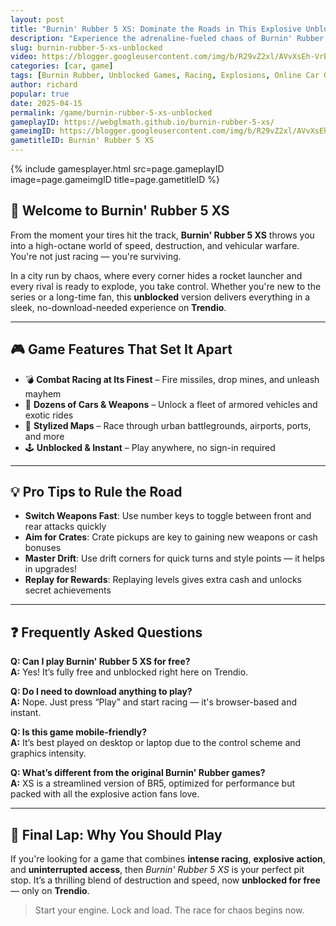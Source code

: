 ```yaml
---
layout: post
title: "Burnin' Rubber 5 XS: Dominate the Roads in This Explosive Unblocked Racing Game"
description: "Experience the adrenaline-fueled chaos of Burnin' Rubber 5 XS, now unblocked on Trendio. Blast through opponents, race across dynamic tracks, and play for free—anytime, anywhere!"
slug: burnin-rubber-5-xs-unblocked
video: https://blogger.googleusercontent.com/img/b/R29vZ2xl/AVvXsEh-VrBaXZVj7Jurz-Wpy3YEf66JEt0Ib43ZJOnDdOlT6MoCjijHNK3UDutaWfxpPw8euRQLVETJ0j_ARtg3Y9L_aHygdPtqr-kgRBGid36wh3h6qhAjS1MDxNGJM8bsQ9qi2PmaF2ME0Yofphyphenhypheni4VTFxLGjLdeElDCPgGpzOOWjPBebu8bIwZq0EFXSCEE/s400/burnin-rubber-5-xs.webp
categories: [car, game]
tags: [Burnin Rubber, Unblocked Games, Racing, Explosions, Online Car Game]
author: richard
popular: true
date: 2025-04-15
permalink: /game/burnin-rubber-5-xs-unblocked
gameplayID: https://webglmath.github.io/burnin-rubber-5-xs/
gameimgID: https://blogger.googleusercontent.com/img/b/R29vZ2xl/AVvXsEh-VrBaXZVj7Jurz-Wpy3YEf66JEt0Ib43ZJOnDdOlT6MoCjijHNK3UDutaWfxpPw8euRQLVETJ0j_ARtg3Y9L_aHygdPtqr-kgRBGid36wh3h6qhAjS1MDxNGJM8bsQ9qi2PmaF2ME0Yofphyphenhypheni4VTFxLGjLdeElDCPgGpzOOWjPBebu8bIwZq0EFXSCEE/s400/burnin-rubber-5-xs.webp
gametitleID: Burnin' Rubber 5 XS
---
```


{% include gamesplayer.html
  src=page.gameplayID
  image=page.gameimgID
  title=page.gametitleID
%}

## 🚗 Welcome to Burnin' Rubber 5 XS

From the moment your tires hit the track, **Burnin' Rubber 5 XS** throws you into a high-octane world of speed, destruction, and vehicular warfare. You're not just racing — you're surviving.

In a city run by chaos, where every corner hides a rocket launcher and every rival is ready to explode, you take control. Whether you're new to the series or a long-time fan, this **unblocked** version delivers everything in a sleek, no-download-needed experience on **Trendio**.

---

## 🎮 Game Features That Set It Apart

- 💣 **Combat Racing at Its Finest** – Fire missiles, drop mines, and unleash mayhem
- 🚗 **Dozens of Cars & Weapons** – Unlock a fleet of armored vehicles and exotic rides
- 🌆 **Stylized Maps** – Race through urban battlegrounds, airports, ports, and more
- 🕹️ **Unblocked & Instant** – Play anywhere, no sign-in required

---

## 💡 Pro Tips to Rule the Road

- **Switch Weapons Fast**: Use number keys to toggle between front and rear attacks quickly
- **Aim for Crates**: Crate pickups are key to gaining new weapons or cash bonuses
- **Master Drift**: Use drift corners for quick turns and style points — it helps in upgrades!
- **Replay for Rewards**: Replaying levels gives extra cash and unlocks secret achievements

---

## ❓ Frequently Asked Questions

**Q: Can I play Burnin' Rubber 5 XS for free?**  
**A:** Yes! It’s fully free and unblocked right here on Trendio.

**Q: Do I need to download anything to play?**  
**A:** Nope. Just press “Play” and start racing — it's browser-based and instant.

**Q: Is this game mobile-friendly?**  
**A:** It’s best played on desktop or laptop due to the control scheme and graphics intensity.

**Q: What’s different from the original Burnin' Rubber games?**  
**A:** XS is a streamlined version of BR5, optimized for performance but packed with all the explosive action fans love.

---

## 🏁 Final Lap: Why You Should Play

If you're looking for a game that combines **intense racing**, **explosive action**, and **uninterrupted access**, then *Burnin' Rubber 5 XS* is your perfect pit stop. It’s a thrilling blend of destruction and speed, now **unblocked for free** — only on **Trendio**.

> Start your engine. Lock and load. The race for chaos begins now.
